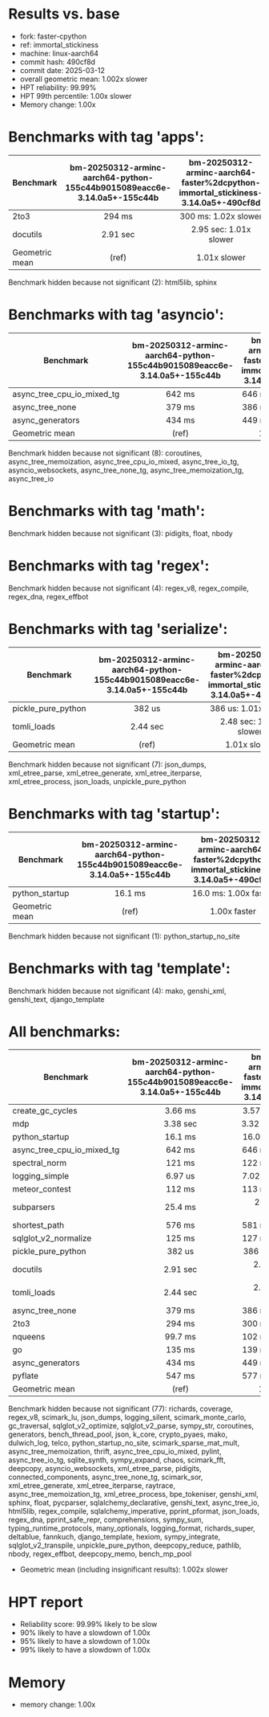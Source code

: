 # Results vs. base

- fork: faster-cpython
- ref: immortal_stickiness
- machine: linux-aarch64
- commit hash: 490cf8d
- commit date: 2025-03-12
- overall geometric mean: 1.002x slower
- HPT reliability: 99.99%
- HPT 99th percentile: 1.00x slower
- Memory change: 1.00x

Benchmarks with tag 'apps':
===========================

| Benchmark      | bm-20250312-arminc-aarch64-python-155c44b9015089eacc6e-3.14.0a5+-155c44b | bm-20250312-arminc-aarch64-faster%2dcpython-immortal_stickiness-3.14.0a5+-490cf8d |
|----------------|:------------------------------------------------------------------------:|:---------------------------------------------------------------------------------:|
| 2to3           | 294 ms                                                                   | 300 ms: 1.02x slower                                                              |
| docutils       | 2.91 sec                                                                 | 2.95 sec: 1.01x slower                                                            |
| Geometric mean | (ref)                                                                    | 1.01x slower                                                                      |

Benchmark hidden because not significant (2): html5lib, sphinx

Benchmarks with tag 'asyncio':
==============================

| Benchmark                  | bm-20250312-arminc-aarch64-python-155c44b9015089eacc6e-3.14.0a5+-155c44b | bm-20250312-arminc-aarch64-faster%2dcpython-immortal_stickiness-3.14.0a5+-490cf8d |
|----------------------------|:------------------------------------------------------------------------:|:---------------------------------------------------------------------------------:|
| async_tree_cpu_io_mixed_tg | 642 ms                                                                   | 646 ms: 1.01x slower                                                              |
| async_tree_none            | 379 ms                                                                   | 386 ms: 1.02x slower                                                              |
| async_generators           | 434 ms                                                                   | 449 ms: 1.03x slower                                                              |
| Geometric mean             | (ref)                                                                    | 1.01x slower                                                                      |

Benchmark hidden because not significant (8): coroutines, async_tree_memoization, async_tree_cpu_io_mixed, async_tree_io_tg, asyncio_websockets, async_tree_none_tg, async_tree_memoization_tg, async_tree_io

Benchmarks with tag 'math':
===========================

Benchmark hidden because not significant (3): pidigits, float, nbody

Benchmarks with tag 'regex':
============================

Benchmark hidden because not significant (4): regex_v8, regex_compile, regex_dna, regex_effbot

Benchmarks with tag 'serialize':
================================

| Benchmark          | bm-20250312-arminc-aarch64-python-155c44b9015089eacc6e-3.14.0a5+-155c44b | bm-20250312-arminc-aarch64-faster%2dcpython-immortal_stickiness-3.14.0a5+-490cf8d |
|--------------------|:------------------------------------------------------------------------:|:---------------------------------------------------------------------------------:|
| pickle_pure_python | 382 us                                                                   | 386 us: 1.01x slower                                                              |
| tomli_loads        | 2.44 sec                                                                 | 2.48 sec: 1.02x slower                                                            |
| Geometric mean     | (ref)                                                                    | 1.01x slower                                                                      |

Benchmark hidden because not significant (7): json_dumps, xml_etree_parse, xml_etree_generate, xml_etree_iterparse, xml_etree_process, json_loads, unpickle_pure_python

Benchmarks with tag 'startup':
==============================

| Benchmark      | bm-20250312-arminc-aarch64-python-155c44b9015089eacc6e-3.14.0a5+-155c44b | bm-20250312-arminc-aarch64-faster%2dcpython-immortal_stickiness-3.14.0a5+-490cf8d |
|----------------|:------------------------------------------------------------------------:|:---------------------------------------------------------------------------------:|
| python_startup | 16.1 ms                                                                  | 16.0 ms: 1.00x faster                                                             |
| Geometric mean | (ref)                                                                    | 1.00x faster                                                                      |

Benchmark hidden because not significant (1): python_startup_no_site

Benchmarks with tag 'template':
===============================

Benchmark hidden because not significant (4): mako, genshi_xml, genshi_text, django_template

All benchmarks:
===============

| Benchmark                  | bm-20250312-arminc-aarch64-python-155c44b9015089eacc6e-3.14.0a5+-155c44b | bm-20250312-arminc-aarch64-faster%2dcpython-immortal_stickiness-3.14.0a5+-490cf8d |
|----------------------------|:------------------------------------------------------------------------:|:---------------------------------------------------------------------------------:|
| create_gc_cycles           | 3.66 ms                                                                  | 3.57 ms: 1.03x faster                                                             |
| mdp                        | 3.38 sec                                                                 | 3.32 sec: 1.02x faster                                                            |
| python_startup             | 16.1 ms                                                                  | 16.0 ms: 1.00x faster                                                             |
| async_tree_cpu_io_mixed_tg | 642 ms                                                                   | 646 ms: 1.01x slower                                                              |
| spectral_norm              | 121 ms                                                                   | 122 ms: 1.01x slower                                                              |
| logging_simple             | 6.97 us                                                                  | 7.02 us: 1.01x slower                                                             |
| meteor_contest             | 112 ms                                                                   | 113 ms: 1.01x slower                                                              |
| subparsers                 | 25.4 ms                                                                  | 25.7 ms: 1.01x slower                                                             |
| shortest_path              | 576 ms                                                                   | 581 ms: 1.01x slower                                                              |
| sqlglot_v2_normalize       | 125 ms                                                                   | 127 ms: 1.01x slower                                                              |
| pickle_pure_python         | 382 us                                                                   | 386 us: 1.01x slower                                                              |
| docutils                   | 2.91 sec                                                                 | 2.95 sec: 1.01x slower                                                            |
| tomli_loads                | 2.44 sec                                                                 | 2.48 sec: 1.02x slower                                                            |
| async_tree_none            | 379 ms                                                                   | 386 ms: 1.02x slower                                                              |
| 2to3                       | 294 ms                                                                   | 300 ms: 1.02x slower                                                              |
| nqueens                    | 99.7 ms                                                                  | 102 ms: 1.02x slower                                                              |
| go                         | 135 ms                                                                   | 139 ms: 1.03x slower                                                              |
| async_generators           | 434 ms                                                                   | 449 ms: 1.03x slower                                                              |
| pyflate                    | 547 ms                                                                   | 577 ms: 1.05x slower                                                              |
| Geometric mean             | (ref)                                                                    | 1.01x slower                                                                      |

Benchmark hidden because not significant (77): richards, coverage, regex_v8, scimark_lu, json_dumps, logging_silent, scimark_monte_carlo, gc_traversal, sqlglot_v2_optimize, sqlglot_v2_parse, sympy_str, coroutines, generators, bench_thread_pool, json, k_core, crypto_pyaes, mako, dulwich_log, telco, python_startup_no_site, scimark_sparse_mat_mult, async_tree_memoization, thrift, async_tree_cpu_io_mixed, pylint, async_tree_io_tg, sqlite_synth, sympy_expand, chaos, scimark_fft, deepcopy, asyncio_websockets, xml_etree_parse, pidigits, connected_components, async_tree_none_tg, scimark_sor, xml_etree_generate, xml_etree_iterparse, raytrace, async_tree_memoization_tg, xml_etree_process, bpe_tokeniser, genshi_xml, sphinx, float, pycparser, sqlalchemy_declarative, genshi_text, async_tree_io, html5lib, regex_compile, sqlalchemy_imperative, pprint_pformat, json_loads, regex_dna, pprint_safe_repr, comprehensions, sympy_sum, typing_runtime_protocols, many_optionals, logging_format, richards_super, deltablue, fannkuch, django_template, hexiom, sympy_integrate, sqlglot_v2_transpile, unpickle_pure_python, deepcopy_reduce, pathlib, nbody, regex_effbot, deepcopy_memo, bench_mp_pool

- Geometric mean (including insignificant results): 1.002x slower

# HPT report

- Reliability score: 99.99% likely to be slow
- 90% likely to have a slowdown of 1.00x
- 95% likely to have a slowdown of 1.00x
- 99% likely to have a slowdown of 1.00x

# Memory
- memory change: 1.00x